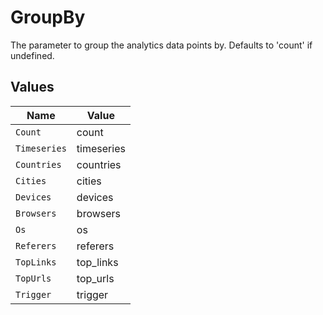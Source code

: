 # GroupBy

The parameter to group the analytics data points by. Defaults to 'count' if undefined.


## Values

| Name         | Value        |
| ------------ | ------------ |
| `Count`      | count        |
| `Timeseries` | timeseries   |
| `Countries`  | countries    |
| `Cities`     | cities       |
| `Devices`    | devices      |
| `Browsers`   | browsers     |
| `Os`         | os           |
| `Referers`   | referers     |
| `TopLinks`   | top_links    |
| `TopUrls`    | top_urls     |
| `Trigger`    | trigger      |